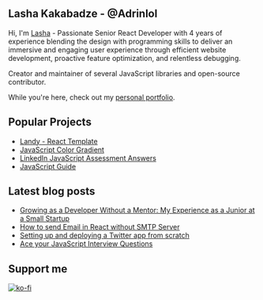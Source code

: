 
## Lasha Kakabadze - @Adrinlol

Hi, I'm [Lasha](https://www.adrinlol.com) - Passionate Senior React Developer with 4 years of experience blending the design with programming skills to deliver an immersive and engaging user experience through efficient website development, proactive feature optimization, and relentless debugging. 

Creator and maintainer of several JavaScript libraries and open-source contributor.

While you're here, check out my [personal portfolio](https://www.adrinlol.com).

## Popular Projects

- [Landy - React Template](https://github.com/Adrinlol/landy-react-template)
- [JavaScript Color Gradient](https://github.com/Adrinlol/javascript-color-gradient)
- [LinkedIn JavaScript Assessment Answers](https://github.com/Adrinlol/linkedin-javascript-assessment)
- [JavaScript Guide](https://github.com/Adrinlol/javascript-guide)

## Latest blog posts

- [Growing as a Developer Without a Mentor: My Experience as a Junior at a Small Startup](https://www.adrinlol.com/blog/growing-as-a-developer-without-a-mentor-my-experience-as-a-junior-at-a-small-startup)
- [How to send Email in React without SMTP Server](https://www.adrinlol.com/blog/how-to-send-email-in-react-without-smtp-server)
- [Setting up and deploying a Twitter app from scratch](https://www.adrinlol.com/blog/setting-up-and-deploying-a-twitter-app-from-scratch-%E2%80%94-twitter-bot-article)
- [Ace your JavaScript Interview Questions](https://www.adrinlol.com/blog/ace-your-javascript-interview)

## Support me
[![ko-fi](https://ko-fi.com/img/githubbutton_sm.svg)](https://ko-fi.com/Y8Y7H8BNJ)

